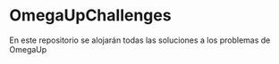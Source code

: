 OmegaUpChallenges
=================

En este repositorio se alojarán todas las soluciones a los problemas de OmegaUp
